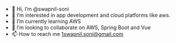 - 👋 Hi, I’m @swapnil-soni
- 👀 I’m interested in app development and cloud platforms like aws.
- 🌱 I’m currently learning AWS
- 💞️ I’m looking to collaborate on AWS, Spring Boot and Vue
- 📫 How to reach me 1swapnil.soni@gmail.com

<!---
swapnil-soni/swapnil-soni is a ✨ special ✨ repository because its `README.md` (this file) appears on your GitHub profile.
You can click the Preview link to take a look at your changes.
--->
